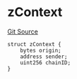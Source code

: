 # zContext
[Git Source](https://github.com/zeta-chain/protocol-contracts/blob/db433edb21f0084fdbaaabb8e83d79b44b366dd9/contracts/zevm/interfaces/UniversalContract.sol)


```solidity
struct zContext {
    bytes origin;
    address sender;
    uint256 chainID;
}
```

